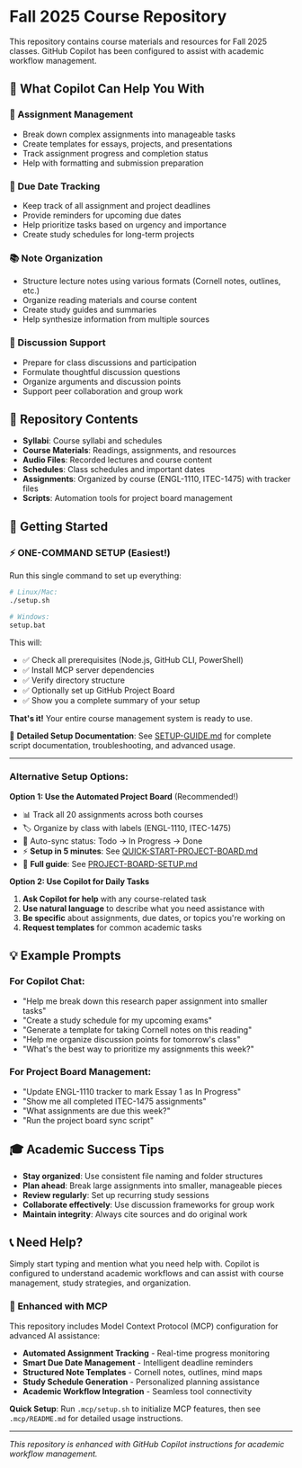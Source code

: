 # Fall 2025 Course Repository

This repository contains course materials and resources for Fall 2025 classes. GitHub Copilot has been configured to assist with academic workflow management.

## 🎯 What Copilot Can Help You With

### 📝 Assignment Management
- Break down complex assignments into manageable tasks
- Create templates for essays, projects, and presentations
- Track assignment progress and completion status
- Help with formatting and submission preparation

### 📅 Due Date Tracking
- Keep track of all assignment and project deadlines
- Provide reminders for upcoming due dates
- Help prioritize tasks based on urgency and importance
- Create study schedules for long-term projects

### 📚 Note Organization
- Structure lecture notes using various formats (Cornell notes, outlines, etc.)
- Organize reading materials and course content
- Create study guides and summaries
- Help synthesize information from multiple sources

### 💬 Discussion Support
- Prepare for class discussions and participation
- Formulate thoughtful discussion questions
- Organize arguments and discussion points
- Support peer collaboration and group work

## 📁 Repository Contents

- **Syllabi**: Course syllabi and schedules
- **Course Materials**: Readings, assignments, and resources
- **Audio Files**: Recorded lectures and course content
- **Schedules**: Class schedules and important dates
- **Assignments**: Organized by course (ENGL-1110, ITEC-1475) with tracker files
- **Scripts**: Automation tools for project board management

## 🚀 Getting Started

### ⚡ ONE-COMMAND SETUP (Easiest!)

Run this single command to set up everything:

```bash
# Linux/Mac:
./setup.sh

# Windows:
setup.bat
```

This will:
- ✅ Check all prerequisites (Node.js, GitHub CLI, PowerShell)
- ✅ Install MCP server dependencies
- ✅ Verify directory structure
- ✅ Optionally set up GitHub Project Board
- ✅ Show you a complete summary of your setup

**That's it!** Your entire course management system is ready to use.

📖 **Detailed Setup Documentation**: See [SETUP-GUIDE.md](SETUP-GUIDE.md) for complete script documentation, troubleshooting, and advanced usage.

---

### Alternative Setup Options:

**Option 1: Use the Automated Project Board** (Recommended!)
- 📊 Track all 20 assignments across both courses
- 🏷️ Organize by class with labels (ENGL-1110, ITEC-1475)  
- 📝 Auto-sync status: Todo → In Progress → Done
- ⚡ **Setup in 5 minutes**: See [QUICK-START-PROJECT-BOARD.md](QUICK-START-PROJECT-BOARD.md)
- 📖 **Full guide**: See [PROJECT-BOARD-SETUP.md](PROJECT-BOARD-SETUP.md)

**Option 2: Use Copilot for Daily Tasks**
1. **Ask Copilot for help** with any course-related task
2. **Use natural language** to describe what you need assistance with
3. **Be specific** about assignments, due dates, or topics you're working on
4. **Request templates** for common academic tasks

## 💡 Example Prompts

### For Copilot Chat:
- "Help me break down this research paper assignment into smaller tasks"
- "Create a study schedule for my upcoming exams"
- "Generate a template for taking Cornell notes on this reading"
- "Help me organize discussion points for tomorrow's class"
- "What's the best way to prioritize my assignments this week?"

### For Project Board Management:
- "Update ENGL-1110 tracker to mark Essay 1 as In Progress"
- "Show me all completed ITEC-1475 assignments"
- "What assignments are due this week?"
- "Run the project board sync script"

## 🎓 Academic Success Tips

- **Stay organized**: Use consistent file naming and folder structures
- **Plan ahead**: Break large assignments into smaller, manageable pieces
- **Review regularly**: Set up recurring study sessions
- **Collaborate effectively**: Use discussion frameworks for group work
- **Maintain integrity**: Always cite sources and do original work

## 📞 Need Help?

Simply start typing and mention what you need help with. Copilot is configured to understand academic workflows and can assist with course management, study strategies, and organization.

### 🔧 Enhanced with MCP

This repository includes Model Context Protocol (MCP) configuration for advanced AI assistance:

- **Automated Assignment Tracking** - Real-time progress monitoring
- **Smart Due Date Management** - Intelligent deadline reminders  
- **Structured Note Templates** - Cornell notes, outlines, mind maps
- **Study Schedule Generation** - Personalized planning assistance
- **Academic Workflow Integration** - Seamless tool connectivity

**Quick Setup**: Run `.mcp/setup.sh` to initialize MCP features, then see `.mcp/README.md` for detailed usage instructions.

---

*This repository is enhanced with GitHub Copilot instructions for academic workflow management.*